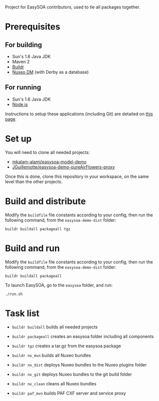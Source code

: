 Project for EasySOA contributors, used to tie all packages together.

# Prerequisites

## For building

* Sun's 1.6 Java JDK
* Maven 2
* [Buildr][1]
* [Nuxeo DM][4] (with Derby as a database)

## For running

* Sun's 1.6 Java JDK
* [Node.js][5]

Instructions to setup these applications (including Git) are detailed on [this page](https://github.com/easysoa/easysoa-model-demo/wiki/Development-Environment).

# Set up

You will need to clone all needed projects:

* [mkalam-alami/easysoa-model-demo][2]
* [JGuillemotte/easysoa-demo-pureAirFlowers-proxy][3]

Once this is done, clone this repository in your workspace, on the same level than the other projects.

# Build and distribute

Modify the `buildfile` file constants according to your config, then run the following command, from the `easysoa-demo-dist` folder:

    buildr buildall packageall tgz
    
# Build and run

Modify the `buildfile` file constants according to your config, then run the following command, from the `easysoa-demo-dist` folder:

    buildr buildall packageall
    
To launch EasySOA, go to the `easysoa` folder, and run:

    ./run.sh
    
# Task list

* `buildr buildall` builds all needed projects
* `buildr packageall` creates an easysoa folder including all components
* `buildr tgz` creates a tar.gz from the easysoa package

* `buildr nx_mvn` builds all Nuxeo bundles
* `buildr nx_dist` deploys Nuxeo bundles to the Nuxeo plugins folder
* `buildr nx_git` deploys Nuxeo bundles to the git build folder
* `buildr nx_clean` cleans all Nuxeo bundles
* `buildr paf_mvn` builds PAF CXF server and service proxy

[1]: http://buildr.apache.org/
[2]: https://github.com/mkalam-alami/easysoa-model-demo
[3]: https://github.com/JGuillemotte/easysoa-demo-pureAirFlowers-proxy
[4]: http://www.nuxeo.com/en/products/document-management
[5]: http://nodejs.org/
